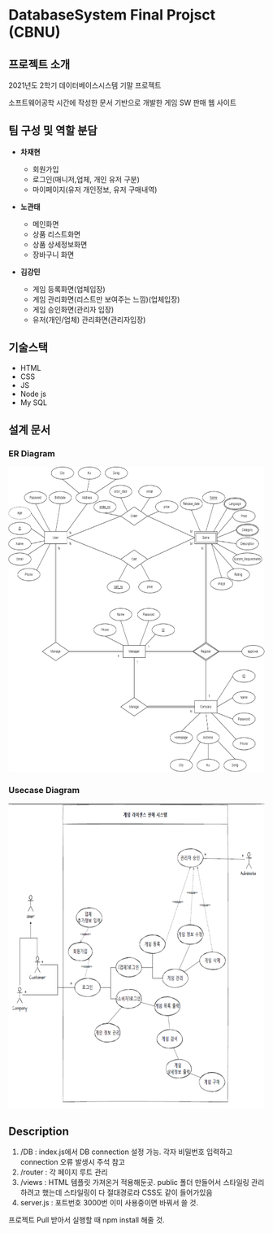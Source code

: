 # DatabaseSystem Final Projsct (CBNU)
## 프로젝트 소개
2021년도 2학기 데이터베이스시스템 기말 프로젝트

소프트웨어공학 시간에 작성한 문서 기반으로 개발한 게임 SW 판매 웹 사이트

## 팀 구성 및 역할 분담
- **차재현**
  - 회원가입
  - 로그인(매니저,업체, 개인 유저 구분)
  - 마이페이지(유저 개인정보, 유저 구매내역)

- **노관태**
  - 메인화면
  - 상품 리스트화면
  - 상품 상세정보화면
  - 장바구니 화면

- **김강민**
  - 게임 등록화면(업체입장)
  - 게임 관리화면(리스트만 보여주는 느낌)(업체입장)
  - 게임 승인화면(관리자 입장)
  - 유저(개인/업체) 관리화면(관리자입장)

## 기술스택
- HTML
- CSS
- JS
- Node js
- My SQL



## 설계 문서
### ER Diagram
<img src="./docs/ER_Diagram.png" width="600" height="600">

### Usecase Diagram
<img src="./docs/Usecase_Diagram.png" width="600" height="600">

## Description 
1. /DB : index.js에서 DB connection 설정 가능. 각자 비밀번호 입력하고 connection 오류 발생시 주석 참고
2. /router : 각 페이지 루트 관리
3. /views : HTML 템플릿 가져온거 적용해둔곳. public 폴더 만들어서 스타일링 관리하려고 했는데 스타일링이 다 절대경로라 CSS도 같이 들어가있음
4. server.js : 포트번호 3000번 이미 사용중이면 바꿔서 쓸 것.

프로젝트 Pull 받아서 실행할 때 npm install 해줄 것.
